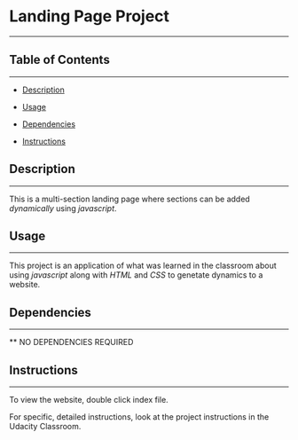 # Landing Page Project
________________________________________________________________________________________________________________________________________________


## Table of Contents  
________________________________________________________________________________________________________________________________________________

* [Description](#Description)  

* [Usage](#usage)  

* [Dependencies](#dependencies)  

* [Instructions](#instructions)  


## Description  
________________________________________________________________________________________________________________________________________________

This is a multi-section landing page where sections can be added *dynamically* using *javascript*.  


## Usage  
________________________________________________________________________________________________________________________________________________

This project is an application of what was learned in the classroom about using *javascript* along with *HTML* and *CSS* to genetate dynamics to a website.  


## Dependencies  
________________________________________________________________________________________________________________________________________________

** NO DEPENDENCIES REQUIRED


## Instructions  
________________________________________________________________________________________________________________________________________________

To view the website, double click index file.

For specific, detailed instructions, look at the project instructions in the Udacity Classroom.

